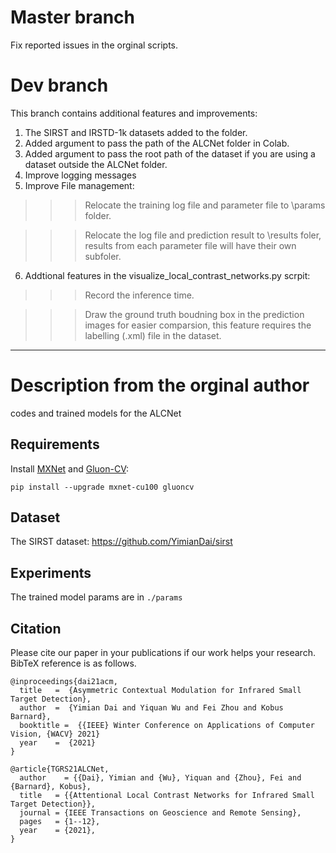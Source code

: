 
# Master branch
Fix reported issues in the orginal scripts.

# Dev branch

This branch contains additional features and improvements:
1. The SIRST and IRSTD-1k datasets added to the folder.
2. Added argument to pass the path of the ALCNet folder in Colab.
3. Added argument to pass the root path of the dataset if you are using a dataset outside the ALCNet folder.
4. Improve logging messages
5. Improve File management:

>>>Relocate the training log file and parameter file to \params folder.

>>>Relocate the log file and prediction result to \results foler, results from each parameter file will have their own subfoler.

6. Addtional features in the visualize_local_contrast_networks.py scrpit:

>>>Record the inference time.

>>>Draw the ground truth boudning box in the prediction images for easier comparsion, this feature requires the labelling (.xml) file in the dataset.

***
# Description from the orginal author

codes and trained models for the ALCNet

## Requirements
 
Install [MXNet](https://mxnet.apache.org/) and [Gluon-CV](https://gluon-cv.mxnet.io/):

```
pip install --upgrade mxnet-cu100 gluoncv
```

## Dataset

The SIRST dataset: <https://github.com/YimianDai/sirst>

## Experiments 

The trained model params are in `./params`

## Citation

Please cite our paper in your publications if our work helps your research. BibTeX reference is as follows.

```
@inproceedings{dai21acm,
  title   =  {Asymmetric Contextual Modulation for Infrared Small Target Detection},
  author  =  {Yimian Dai and Yiquan Wu and Fei Zhou and Kobus Barnard},
  booktitle =  {{IEEE} Winter Conference on Applications of Computer Vision, {WACV} 2021}
  year    =  {2021}
}

@article{TGRS21ALCNet,
  author    = {{Dai}, Yimian and {Wu}, Yiquan and {Zhou}, Fei and {Barnard}, Kobus},
  title   = {{Attentional Local Contrast Networks for Infrared Small Target Detection}},
  journal = {IEEE Transactions on Geoscience and Remote Sensing},
  pages   = {1--12},
  year    = {2021},
}
```
